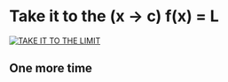# Take it to the (x -> c) f(x) = L
[![TAKE IT TO THE LIMIT](https://img.youtube.com/vi/MxQXKO194XM/0.jpg)](https://www.youtube.com/watch?v=MxQXKO194XM)
## One more time
